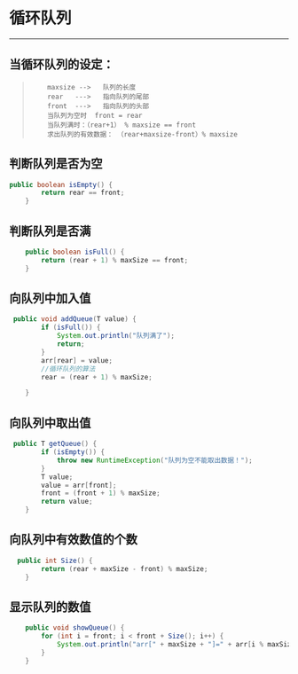 # **循环队列**

---

##  当循环队列的设定：
>         maxsize -->   队列的长度
>         rear   --->   指向队列的尾部
>         front  --->   指向队列的头部
>         当队列为空时  front = rear
>         当队列满时：（rear+1） % maxsize == front
>         求出队列的有效数据： （rear+maxsize-front）% maxsize 


## 判断队列是否为空
```java
public boolean isEmpty() {
        return rear == front;
    }
```

## 判断队列是否满
```java
    public boolean isFull() {
        return (rear + 1) % maxSize == front;
    }
```


## 向队列中加入值
```java
 public void addQueue(T value) {
        if (isFull()) {
            System.out.println("队列满了");
            return;
        }
        arr[rear] = value;
        //循环队列的算法
        rear = (rear + 1) % maxSize;

    }

```
## 向队列中取出值
```java
 public T getQueue() {
        if (isEmpty()) {
            throw new RuntimeException("队列为空不能取出数据！");
        }
        T value;
        value = arr[front];
        front = (front + 1) % maxSize;
        return value;
    }

```

## 向队列中有效数值的个数
```java
  public int Size() {
        return (rear + maxSize - front) % maxSize;
    }

```
## 显示队列的数值
```java
    public void showQueue() {
        for (int i = front; i < front + Size(); i++) {
            System.out.println("arr[" + maxSize + "]=" + arr[i % maxSize]);
        }
    }

```